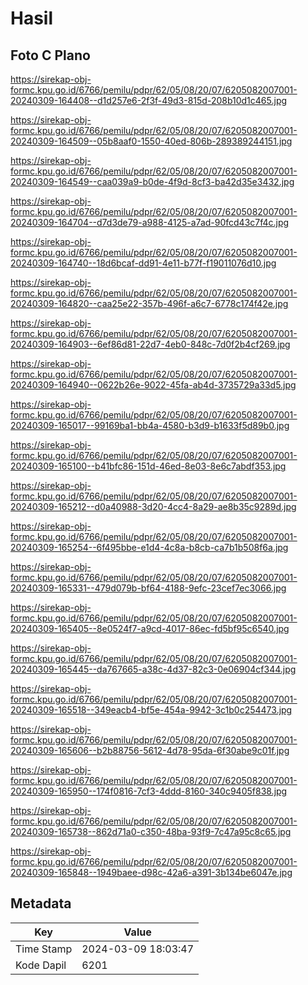# Hasil

## Foto C Plano

https://sirekap-obj-formc.kpu.go.id/6766/pemilu/pdpr/62/05/08/20/07/6205082007001-20240309-164408--d1d257e6-2f3f-49d3-815d-208b10d1c465.jpg

https://sirekap-obj-formc.kpu.go.id/6766/pemilu/pdpr/62/05/08/20/07/6205082007001-20240309-164509--05b8aaf0-1550-40ed-806b-289389244151.jpg

https://sirekap-obj-formc.kpu.go.id/6766/pemilu/pdpr/62/05/08/20/07/6205082007001-20240309-164549--caa039a9-b0de-4f9d-8cf3-ba42d35e3432.jpg

https://sirekap-obj-formc.kpu.go.id/6766/pemilu/pdpr/62/05/08/20/07/6205082007001-20240309-164704--d7d3de79-a988-4125-a7ad-90fcd43c7f4c.jpg

https://sirekap-obj-formc.kpu.go.id/6766/pemilu/pdpr/62/05/08/20/07/6205082007001-20240309-164740--18d6bcaf-dd91-4e11-b77f-f19011076d10.jpg

https://sirekap-obj-formc.kpu.go.id/6766/pemilu/pdpr/62/05/08/20/07/6205082007001-20240309-164820--caa25e22-357b-496f-a6c7-6778c174f42e.jpg

https://sirekap-obj-formc.kpu.go.id/6766/pemilu/pdpr/62/05/08/20/07/6205082007001-20240309-164903--6ef86d81-22d7-4eb0-848c-7d0f2b4cf269.jpg

https://sirekap-obj-formc.kpu.go.id/6766/pemilu/pdpr/62/05/08/20/07/6205082007001-20240309-164940--0622b26e-9022-45fa-ab4d-3735729a33d5.jpg

https://sirekap-obj-formc.kpu.go.id/6766/pemilu/pdpr/62/05/08/20/07/6205082007001-20240309-165017--99169ba1-bb4a-4580-b3d9-b1633f5d89b0.jpg

https://sirekap-obj-formc.kpu.go.id/6766/pemilu/pdpr/62/05/08/20/07/6205082007001-20240309-165100--b41bfc86-151d-46ed-8e03-8e6c7abdf353.jpg

https://sirekap-obj-formc.kpu.go.id/6766/pemilu/pdpr/62/05/08/20/07/6205082007001-20240309-165212--d0a40988-3d20-4cc4-8a29-ae8b35c9289d.jpg

https://sirekap-obj-formc.kpu.go.id/6766/pemilu/pdpr/62/05/08/20/07/6205082007001-20240309-165254--6f495bbe-e1d4-4c8a-b8cb-ca7b1b508f6a.jpg

https://sirekap-obj-formc.kpu.go.id/6766/pemilu/pdpr/62/05/08/20/07/6205082007001-20240309-165331--479d079b-bf64-4188-9efc-23cef7ec3066.jpg

https://sirekap-obj-formc.kpu.go.id/6766/pemilu/pdpr/62/05/08/20/07/6205082007001-20240309-165405--8e0524f7-a9cd-4017-86ec-fd5bf95c6540.jpg

https://sirekap-obj-formc.kpu.go.id/6766/pemilu/pdpr/62/05/08/20/07/6205082007001-20240309-165445--da767665-a38c-4d37-82c3-0e06904cf344.jpg

https://sirekap-obj-formc.kpu.go.id/6766/pemilu/pdpr/62/05/08/20/07/6205082007001-20240309-165518--349eacb4-bf5e-454a-9942-3c1b0c254473.jpg

https://sirekap-obj-formc.kpu.go.id/6766/pemilu/pdpr/62/05/08/20/07/6205082007001-20240309-165606--b2b88756-5612-4d78-95da-6f30abe9c01f.jpg

https://sirekap-obj-formc.kpu.go.id/6766/pemilu/pdpr/62/05/08/20/07/6205082007001-20240309-165950--174f0816-7cf3-4ddd-8160-340c9405f838.jpg

https://sirekap-obj-formc.kpu.go.id/6766/pemilu/pdpr/62/05/08/20/07/6205082007001-20240309-165738--862d71a0-c350-48ba-93f9-7c47a95c8c65.jpg

https://sirekap-obj-formc.kpu.go.id/6766/pemilu/pdpr/62/05/08/20/07/6205082007001-20240309-165848--1949baee-d98c-42a6-a391-3b134be6047e.jpg


## Metadata

| Key        | Value               |
| ---------- | ------------------- |
| Time Stamp | 2024-03-09 18:03:47 |
| Kode Dapil | 6201                |




